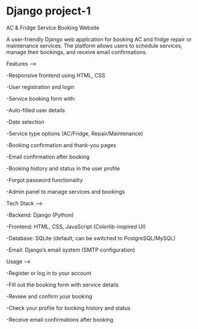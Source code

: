# Django project-1

AC & Fridge Service Booking Website

A user-friendly Django web application for booking AC and fridge repair or maintenance services. The platform allows users to schedule services, manage their bookings, and receive email confirmations.

Features -->

-Responsive frontend using HTML, CSS

-User registration and login

-Service booking form with:

-Auto-filled user details

-Date selection

-Service type options (AC/Fridge, Repair/Maintenance)

-Booking confirmation and thank-you pages

-Email confirmation after booking

-Booking history and status in the user profile

-Forgot password functionality

-Admin panel to manage services and bookings


Tech Stack -->

-Backend: Django (Python)

-Frontend: HTML, CSS, JavaScript (Colorlib-inspired UI)

-Database: SQLite (default, can be switched to PostgreSQL/MySQL)

-Email: Django’s email system (SMTP configuration)


Usage -->

-Register or log in to your account

-Fill out the booking form with service details

-Review and confirm your booking

-Check your profile for booking history and status

-Receive email confirmations after booking


